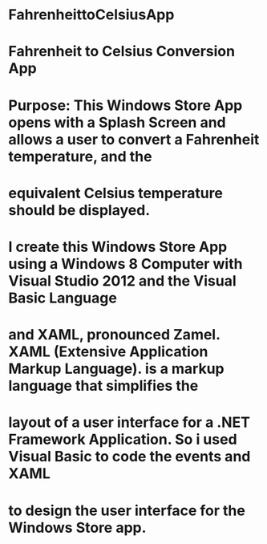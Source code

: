 # FahrenheittoCelsiusApp
# Fahrenheit to Celsius Conversion App
# Purpose: This Windows Store App opens with a Splash Screen and allows a user to convert a Fahrenheit temperature, and the 
# equivalent Celsius temperature should be displayed. 

# I create this Windows Store App using a Windows 8 Computer with Visual Studio 2012 and the Visual Basic Language 
# and XAML, pronounced Zamel. XAML (Extensive Application Markup Language). is a markup language that simplifies the 
# layout of a user interface for a .NET Framework Application. So i used Visual Basic to code the events and XAML
# to design the user interface for the Windows Store app. 
